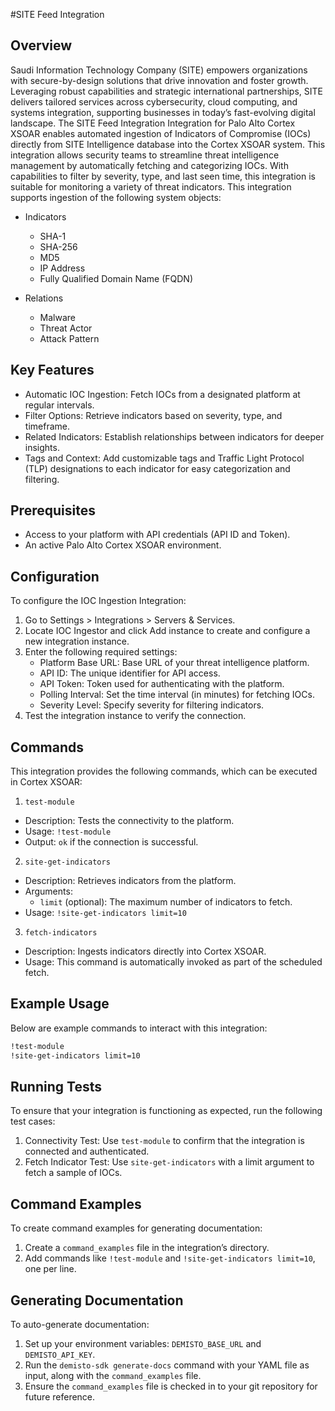 #SITE Feed Integration

## Overview
Saudi Information Technology Company (SITE) empowers organizations with secure-by-design solutions that drive innovation and foster growth. Leveraging robust capabilities and strategic international partnerships, SITE delivers tailored services across cybersecurity, cloud computing, and systems integration, supporting businesses in today’s fast-evolving digital landscape. The SITE Feed Integration Integration for Palo Alto Cortex XSOAR enables automated ingestion of Indicators of Compromise (IOCs) directly from SITE Intelligence database into the Cortex XSOAR system. This integration allows security teams to streamline threat intelligence management by automatically fetching and categorizing IOCs. With capabilities to filter by severity, type, and last seen time, this integration is suitable for monitoring a variety of threat indicators.
This integration supports ingestion of the following system objects:
- Indicators
  - SHA-1
  - SHA-256
  - MD5
  - IP Address
  - Fully Qualified Domain Name (FQDN)

- Relations
  - Malware
  - Threat Actor
  - Attack Pattern

## Key Features
- Automatic IOC Ingestion: Fetch IOCs from a designated platform at regular intervals.
- Filter Options: Retrieve indicators based on severity, type, and timeframe.
- Related Indicators: Establish relationships between indicators for deeper insights.
- Tags and Context: Add customizable tags and Traffic Light Protocol (TLP) designations to each indicator for easy categorization and filtering.

## Prerequisites
- Access to your platform with API credentials (API ID and Token).
- An active Palo Alto Cortex XSOAR environment.

## Configuration
To configure the IOC Ingestion Integration:
1. Go to Settings > Integrations > Servers & Services.
2. Locate IOC Ingestor and click Add instance to create and configure a new integration instance.
3. Enter the following required settings:
   - Platform Base URL: Base URL of your threat intelligence platform.
   - API ID: The unique identifier for API access.
   - API Token: Token used for authenticating with the platform.
   - Polling Interval: Set the time interval (in minutes) for fetching IOCs.
   - Severity Level: Specify severity for filtering indicators.
4. Test the integration instance to verify the connection.

## Commands
This integration provides the following commands, which can be executed in Cortex XSOAR:

 1. `test-module`
- Description: Tests the connectivity to the platform.
- Usage: `!test-module`
- Output: `ok` if the connection is successful.

 2. `site-get-indicators`
- Description: Retrieves indicators from the platform.
- Arguments:
  - `limit` (optional): The maximum number of indicators to fetch.
- Usage: `!site-get-indicators limit=10`

 3. `fetch-indicators`
- Description: Ingests indicators directly into Cortex XSOAR.
- Usage: This command is automatically invoked as part of the scheduled fetch.

## Example Usage
Below are example commands to interact with this integration:

```bash
!test-module
!site-get-indicators limit=10
```

## Running Tests
To ensure that your integration is functioning as expected, run the following test cases:
1. Connectivity Test: Use `test-module` to confirm that the integration is connected and authenticated.
2. Fetch Indicator Test: Use `site-get-indicators` with a limit argument to fetch a sample of IOCs.

## Command Examples
To create command examples for generating documentation:
1. Create a `command_examples` file in the integration’s directory.
2. Add commands like `!test-module` and `!site-get-indicators limit=10`, one per line.

## Generating Documentation
To auto-generate documentation:
1. Set up your environment variables: `DEMISTO_BASE_URL` and `DEMISTO_API_KEY`.
2. Run the `demisto-sdk generate-docs` command with your YAML file as input, along with the `command_examples` file.
3. Ensure the `command_examples` file is checked in to your git repository for future reference.

